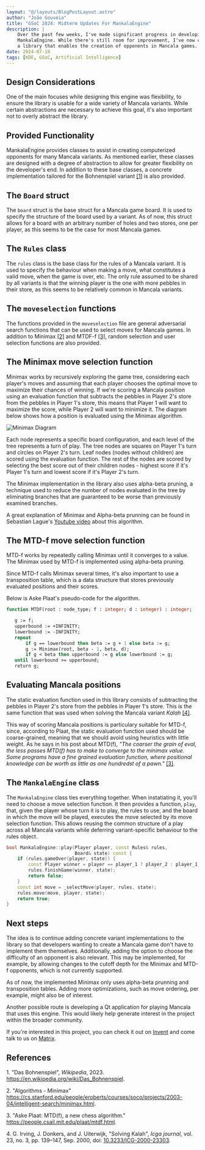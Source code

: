 ```yaml
---
layout: "@/layouts/BlogPostLayout.astro"
author: "João Gouveia"
title: "GSoC 2024: Midterm Updates For MankalaEngine"
description: |
    Over the past few weeks, I've made significant progress in developing
    MankalaEngine. While there's still room for improvement, I've now created
    a library that enables the creation of opponents in Mancala games.
date: 2024-07-18
tags: [KDE, GSoC, Artificial Intelligence]
---
```


## Design Considerations

One of the main focuses while designing this engine was flexibility, to ensure
the library is usable for a wide variety of Mancala variants. While certain
abstractions are necessary to achieve this goal, it's also important not to overly
abstract the library.

## Provided Functionality

MankalaEngine provides classes to assist in creating computerized opponents for
many Mancala variants. As mentioned earlier, these classes are designed with a
degree of abstraction to allow for greater flexibility on the developer's end. In
addition to these base classes, a concrete implementation tailored for the
Bohnenspiel variant [\[1\]](#citeproc_bib_item_1) is also provided.

## The `Board` struct

The `board` struct is the base struct for a Mancala game board. It is used to
specify the structure of the board used by a variant. As of now, this struct
allows for a board with an arbitrary number of holes and two stores, one per
player, as this seems to be the case for most Mancala games.

## The `Rules` class

The `rules` class is the base class for the rules of a Mancala variant. It is
used to specify the behaviour when making a move, what constitutes a valid move,
when the game is over, etc. The only rule assumed to be shared by all variants is
that the winning player is the one with more pebbles in their store, as this
seems to be relatively common in Mancala variants.

## The `moveselection` functions

The functions provided in the `moveselection` file are general adversarial search
functions that can be used to select moves for Mancala games. In addition to
Minimax [\[2\]](#citeproc_bib_item_2) and MTDF-f [\[3\]](#citeproc_bib_item_3),
random selection and user selection functions are also provided.

## The Minimax move selection function

Minimax works by recursively exploring the game tree, considering each player's
moves and assuming that each player chooses the optimal move to maximize their
chances of winning. If we're scoring a Mancala position using an evaluation
function that subtracts the pebbles in Player 2's store from the pebbles in
Player 1's store, this means that Player 1 will want to maximize the score, while
Player 2 will want to minimize it. The diagram below shows how a position is
evaluated using the Minimax algorithm.

![Minimax Diagram](@/images/minimax.svg)

Each node represents a specific board configuration, and each level of the tree
represents a turn of play. The tree nodes are squares on Player 1's turn and
circles on Player 2's turn. Leaf nodes (nodes without children) are scored
using the evaluation function. The rest of the nodes are scored by selecting
the best score out of their children nodes - highest score if it's Player 1's
turn and lowest score if it's Player 2's turn.

The Minimax implementation in the library also uses alpha-beta pruning, a
technique used to reduce the number of nodes evaluated in the tree by eliminating
branches that are guaranteed to be worse than previously examined branches.

A great explanation of Minimax and Alpha-beta prunning can be found in Sebastian
Lague's [Youtube video](https://youtu.be/l-hh51ncgDI?si=pL81nM6I8W_A2oW-) about
this algorithm.

## The MTD-f move selection function

MTD-f works by repeatedly calling Minimax until it converges to a value. The
Minimax used by MTD-f is implemented using alpha-beta pruning.

Since MTD-f calls Minimax several times, it's also important to use a
transposition table, which is a data structure that stores previously evaluated
positions and their scores.

Below is Aske Plaat's pseudo-code for the algorithm.

```pascal
function MTDF(root : node_type; f : integer; d : integer) : integer;

   g := f;
   upperbound := +INFINITY;
   lowerbound := -INFINITY;
   repeat
       if g == lowerbound then beta := g + 1 else beta := g;
       g := Minimax(root, beta - 1, beta, d);
       if g < beta then upperbound := g else lowerbound := g;
   until lowerbound >= upperbound;
   return g;
```

## Evaluating Mancala positions

The static evaluation function used in this library consists of subtracting the
pebbles in Player 2's store from the pebbles in Player 1's store. This is the
same function that was used when solving the Mancala variant _Kalah_
[\[4\]](#citeproc_bib_item_4).

This way of scoring Mancala positions is particulary suitable for MTD-f, since,
according to Plaat, the static evaluation function used should be coarse-grained,
meaning that we should avoid using heuristics with little weight. As he says in
his post about MTD(f), _"The coarser the grain of eval, the less passes MTD(f)
has to make to converge to the minimax value. Some programs have a fine grained
evaluation function, where positional knowledge can be worth as little as one
hundredst of a pawn."_ [\[3\]](#citeproc_bib_item_3).

## The `MankalaEngine` class

The `MankalaEngine` class ties everything together. When instatiating it, you'll
need to choose a move selection function. It then provides a function, `play`,
that, given the player whose turn it is to play, the rules to use, and the board
in which the move will be played, executes the move selected by its move
selection function. This allows reusing the common structure of a play across all
Mancala variants while deferring variant-specific behaviour to the rules object.

```cpp
bool MankalaEngine::play(Player player, const Rules& rules,
                         Board& state) const {
    if (rules.gameOver(player, state)) {
        const Player winner = player == player_1 ? player_2 : player_1;
        rules.finishGame(winner, state);
        return false;
    }
    const int move = _selectMove(player, rules, state);
    rules.move(move, player, state);
    return true;
}
```

## Next steps

The idea is to continue adding concrete variant implementations to the library so
that developers wanting to create a Mancala game don't have to implement them
themselves. Additionally, adding the option to choose the difficulty of an
opponent is also relevant. This may be implemented, for example, by allowing
changes to the cutoff depth for the Minimax and MTD-f opponents, which is not
currently supported.

As of now, the implemented Minimax only uses alpha-beta prunning and
transposition tables. Adding more optimizations, such as move ordering, per
example, might also be of interest.

Another possible route is developing a Qt application for playing Mancala that
uses this engine. This would likely help generate interest in the project within
the broader community.

If you're interested in this project, you can check it out on
[Invent](https://invent.kde.org/joaotgouveia/mankalaengine) and come talk to us
on [Matrix](https://matrix.to/#/#mancala:kde.org).

## References

<a name="citeproc_bib_item_1" class="reference">1.</a> "Das Bohnenspiel", <i>Wikipedia</i>, 2023.
<https://en.wikipedia.org/wiki/Das_Bohnenspiel>.

<a name="citeproc_bib_item_2" class="reference">2.</a> "Algorithms - Minimax"
<https://cs.stanford.edu/people/eroberts/courses/soco/projects/2003-04/intelligent-search/minimax.html>.

<a name="citeproc_bib_item_3" class="reference">3.</a> "Aske Plaat: MTD(f), a new chess algorithm."
<https://people.csail.mit.edu/plaat/mtdf.html>.

<a name="citeproc_bib_item_4" class="reference">4.</a> G. Irving, J. Donkers, and J. Uiterwijk,
"Solving Kalah", <i>Icga journal</i>, vol. 23, no. 3, pp. 139–147, Sep. 2000,
doi: <a href="https://doi.org/10.3233/ICG-2000-23303">10.3233/ICG-2000-23303</a>.
